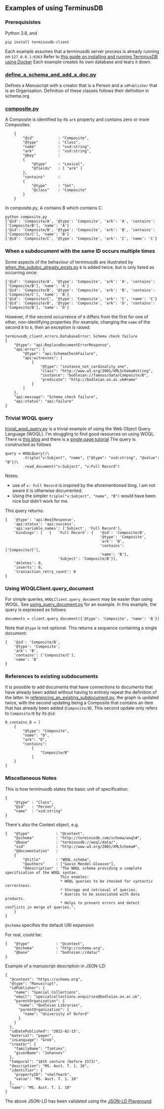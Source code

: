 ## Examples of using TerminusDB

### Prerequisistes
Python 3.8, and
```
pip install terminusdb-client
```
Each example assumes that a terminusdb server process is already running on `127.0.0.1:6363`
Refer to [this guide on installing and running TerminusDB using Docker](https://terminusdb.com/docs/index/terminusdb/install/install-as-docker-container#install-steps)
Each example creates its own database and tears it down.
### [define_a_schema_and_add_a_doc.py](define_a_schema_and_add_a_doc.py)
Defines a Manuscript with a creator that is a Person and a `sdPublisher` that is 
an Organisation.
Definition of these classes follows their definition in schema.org

### [composite.py](composite.py)
A Composite is identified by its `ark` property and contains zero or more Composites. 
```
    {
        "@id"           : "Composite",
        "@type"         : "Class",
        "name"          : "xsd:string",
        "ark"           : "xsd:string",
        "@key"          :
        {
            "@type"     : "Lexical",
            "@fields"   : [ "ark" ]
        },
        "contains"      :
        {
            "@type"     : "Set",
            "@class"    : "Composite"
        }
    }
```
In composite.py, A contains B which contains C.
```
python composite.py 
{'@id': 'Composite/A', '@type': 'Composite', 'ark': 'A', 'contains': ['Composite/B'], 'name': 'A'}
{'@id': 'Composite/B', '@type': 'Composite', 'ark': 'B', 'contains': ['Composite/C'], 'name': 'B'}
{'@id': 'Composite/C', '@type': 'Composite', 'ark': 'C', 'name': 'C'}
```

### When a subdocument with the same ID occurs multiple times
Some aspects of the behaviour of terminusdb are illustrated by [when_the_subdoc_already_exists.py](when_the_subdoc_already_exists.py)
`B` is added twice, but is only listed as occurring once:
```
{'@id': 'Composite/A', '@type': 'Composite', 'ark': 'A', 'contains': ['Composite/B'], 'name': 'A'}
{'@id': 'Composite/B', '@type': 'Composite', 'ark': 'B', 'contains': ['Composite/C'], 'name': 'B'}
{'@id': 'Composite/C', '@type': 'Composite', 'ark': 'C', 'name': 'C'}
{'@id': 'Composite/D', '@type': 'Composite', 'ark': 'D', 'contains': ['Composite/B'], 'name': 'D'}
```
However, if the second occurrence of `B` differs from the first for one of other, non-identifying
properties (for example, changing the `name` of the second `B` to `b`, then an exception is raised:
```
terminusdb_client.errors.DatabaseError: Schema check failure
{
    "@type": "api:ReplaceDocumentErrorResponse",
    "api:error": {
        "@type": "api:SchemaCheckFailure",
        "api:witnesses": [
            {
                "@type": "instance_not_cardinality_one",
                "class": "http://www.w3.org/2001/XMLSchema#string",
                "instance": "bodleian://famous/data/Composite/B",
                "predicate": "http://bodleian.ox.ac.uk#name"
            }
        ]
    },
    "api:message": "Schema check failure",
    "api:status": "api:failure"
}
```
### Trivial WOQL query
[trivial_woql_query.py](trivial_woql_query.py) is a trivial example of using the Web Object Query Language (WOQL).
I'm struggling to find good resources on using WOQL. 
There is [this blog](https://terminusdb.com/blog/the-power-of-web-object-query-language/)
and there is a [single page tutorial](https://terminusdb.com/docs/index/terminusx-db/how-to-guides/perform-graph-queries)
The query is constructed as follows
```
query = WOQLQuery()\
        .triple("v:Subject", "name", {"@type": "xsd:string", "@value": "B"})\
        .read_document("v:Subject", "v:Full Record")
```
Notes:
- use of `v: Full Record` is inspired by the aforementioned blog. I am not aware it is otherwise documented.
- Using the simpler `triple("v:Subject", "name", "B")` would have been nice but didn't work for me.

This query returns:
```
{   '@type': 'api:WoqlResponse',
    'api:status': 'api:success',
    'api:variable_names': ['Subject', 'Full Record'],
    'bindings': [   {   'Full Record': {   '@id': 'Composite/B',
                                           '@type': 'Composite',
                                           'ark': 'B',
                                           'contains': ['Composite/C'],
                                           'name': 'B'},
                        'Subject': 'Composite/B'}],
    'deletes': 0,
    'inserts': 0,
    'transaction_retry_count': 0
}
```
### Using WOQLClient.query_document
For simple queries, `WOQLClient.query_document` may be easier than using WOQL. 
See [using_query_document.py](using_query_document.py) for an example. In this example, the query 
is expressed as follows:
```
documents = client.query_document({'@type': 'Composite', 'name': 'B'})
```
Note that `@type` is not optional.
This returns a sequence containing a single document:
```
{   '@id': 'Composite/B',
    '@type': 'Composite',
    'ark': 'B',
    'contains': ['Composite/C'],
    'name': 'B'
}
```

### References to existing subdocuments
It is possible to add documents that have connections to documents that have already been added
without having to entirely repeat the definition of the latter.
In [referencing_an_existing_subdocument.py](referencing_an_existing_subdocument.py), the graph
is updated twice, with the second updating being a Composite that contains an item
that has already been added (`Composite/B`). This second update only refers to `Composite/B` by its 
`@id`:
```
D_contains_B = [
    {
        "@type": "Composite",
        "name": "D",
        "ark": "D",
        "contains":
            [
                "Composite/B"
            ]
    }
]
```

### Miscellaneous Notes

This is how terminusdb states the basic unit of specification:
```
{ 
    "@type" : "Class",
    "@id"   : "Person",
    "name"  : "xsd:string" 
}
```

There's also the Context object, e.g.
```
{   "@type"            : "@context",
    "@schema"          : "http://terminusdb.com/schema/woql#",
    "@base"            : "terminusdb://woql/data/",
    "xsd"              : "http://www.w3.org/2001/XMLSchema#",
    "@documentation"   :
    {
        "@title"       : "WOQL schema",
        "@authors"     : ["Gavin Mendel-Gleason"],
        "@description" : "The WOQL schema providing a complete specification of the WOQL syntax.
                         This enables:
                         * WOQL queries to be checked for syntactic correctness.
                         * Storage and retrieval of queries.
                         * Queries to be associated with data products.
                         * Helps to prevent errors and detect conflicts in merge of queries.",
    }
}
```
`@schema` specifies the default URI expansion

For real, could be:
```
{   "@type"            : "@context",
    "@schema"          : "http://schema.org",
    "@base"            : "bodleian://data/"
}
```

Example of a manuscript description in JSON-LD:
```
{
  "@context": "https://schema.org",
  "@type": "Manuscript",
  "sdPublisher": {
    "name": "Special Collections",
    "email": "specialcollections.enquiries@bodleian.ox.ac.uk",
    "parentOrganization": {
      "name": "Bodleian Libraries",
      "parentOrganization": {
        "name": "University of Oxford"
      }
    }
  },
  "sdDatePublished": "2022-02-15",
  "material": "paper",
  "inLanguage": "Grek",
  "creator": {
    "familyName": "Tzetzes",
    "givenName": "Johannes"
  },
  "temporal": "16th centure (before 1573)",
  "description": "MS. Auct. T. 1. 10",
  "identifier": {
    "propertyID": "shelfmark",
    "value": "MS. Auct. T. 1. 10"
  },
  "name": "MS. Auct. T. 1. 10"
}
```

The above JSON-LD has been validated using the [JSON-LD Playground](https://json-ld.org/playground/)

